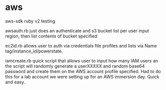# aws
aws-sdk ruby v2 testing

awsauth.rb just does an authenticate and s3 bucket list per user input region, then list contents of bucket specified

ec2id.rb allows user to auth via credentials file profiles and lists via Name tag/instance_id/powerstate. 

iamcreate.rb quick script that allows user to input how many IAM users an the script will randomly generate a userXXXXX and random base64 password and create them on the AWS account profile specified. Had to do this for a lab account we were setting up for an AWS immersion day. Quick and easy.
